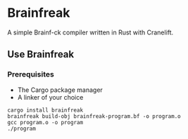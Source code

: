 # Brainfreak
A simple Brainf-ck compiler written in Rust with Cranelift.

## Use Brainfreak

### Prerequisites
- The Cargo package manager
- A linker of your choice

```
cargo install brainfreak
brainfreak build-obj brainfreak-program.bf -o program.o
gcc program.o -o program
./program
```
